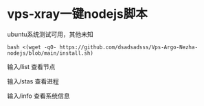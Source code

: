 # vps-xray一键nodejs脚本

ubuntu系统测试可用，其他未知

```
bash <(wget -qO- https://github.com/dsadsadsss/Vps-Argo-Nezha-nodejs/blob/main/install.sh)

```

输入/list 查看节点

输入/stas 查看进程

输入/info 查看系统信息
